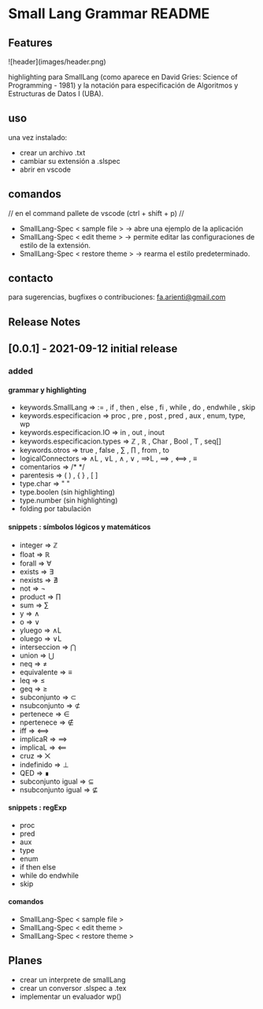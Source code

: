 # Small Lang Grammar README

## Features 

\!\[header\]\(images/header.png\)

highlighting para SmallLang (como aparece en David Gries: Science of Programming - 1981) y la notación para especificación de Algoritmos y Estructuras de Datos I (UBA).

## uso 
una vez instalado: 
- crear un archivo .txt
- cambiar su extensión a .slspec 
- abrir en vscode

## comandos 
// en el command pallete de vscode (ctrl + shift + p) //
- SmallLang-Spec < sample file >    -> abre una ejemplo de la aplicación
- SmallLang-Spec < edit theme >     -> permite editar las configuraciones de estilo de la extensión.
- SmallLang-Spec < restore theme >  -> rearma el estilo predeterminado.

## contacto 

para sugerencias, bugfixes o contribuciones: fa.arienti@gmail.com

## Release Notes 

## [0.0.1] - 2021-09-12 initial release 
### added ###
#### grammar y highlighting 

- keywords.SmallLang                =>   := , if , then , else , fi , while , do , endwhile , skip 
- keywords.especificacion           =>   proc ,  pre , post , pred , aux , enum, type, wp
- keywords.especificacion.IO        =>   in , out , inout
- keywords.especificacion.types     =>   ℤ , ℝ , Char , Bool , T , seq[<type>]
- keywords.otros                    =>   true , false , ∑ , ∏ , from , to
- logicalConnectors                 =>   ∧L , ∨L , ∧ , ∨ , ⟹L , ⟹ , ⟺ , ≡
- comentarios                       =>   /*  */
- parentesis                        =>   ( ) , { } , [ ]
- type.char                         =>   " "
- type.boolen (sin highlighting)
- type.number (sin highlighting)
- folding por tabulación

#### snippets : símbolos lógicos y matemáticos

- integer       =>   ℤ
- float         =>   ℝ
- forall        =>   ∀
- exists        =>   ∃
- nexists       =>   ∄
- not           =>   ¬
- product       =>   ∏
- sum           =>   ∑
- y             =>   ∧
- o             =>   ∨
- yluego        =>   ∧L
- oluego        =>   ∨L
- interseccion  =>   ⋂
- union         =>   ⋃
- neq           =>   ≠
- equivalente   =>   ≡
- leq           =>   ≤ 
- geq           =>   ≥
- subconjunto   =>   ⊂
- nsubconjunto  =>   ⊄
- pertenece     =>   ∈
- npertenece    =>   ∉
- iff           =>   ⟺
- implicaR      =>   ⟹
- implicaL      =>   ⟸
- cruz          =>   ⨉
- indefinido    =>   ⊥
- QED           =>   ∎
- subconjunto igual  =>  ⊆ 
- nsubconjunto igual =>  ⊈

#### snippets : regExp

- proc
- pred
- aux
- type
- enum
- if then else
- while do endwhile
- skip 

#### comandos

- SmallLang-Spec < sample file >
- SmallLang-Spec < edit theme >
- SmallLang-Spec < restore theme >
      
## Planes 
- crear un interprete de smallLang
- crear un conversor .slspec a .tex
- implementar un evaluador wp()
